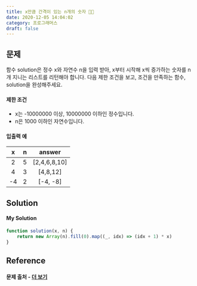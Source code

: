 ```yaml
---
title: x만큼 간격이 있는 n개의 숫자 🧗🏻
date: 2020-12-05 14:04:02
category: 프로그래머스
draft: false
---
```


## 문제

함수 solution은 정수 x와 자연수 n을 입력 받아, x부터 시작해 x씩 증가하는 숫자를 n개 지니는 리스트를 리턴해야 합니다. 다음 제한 조건을 보고, 조건을 만족하는 함수, solution을 완성해주세요.

#### 제한 조건

- x는 -10000000 이상, 10000000 이하인 정수입니다.
- n은 1000 이하인 자연수입니다.

#### 입출력 예

|  x 	| n 	|    answer    	|
|:--:	|:-:	|:------------:	|
| 2  	| 5 	| [2,4,6,8,10] 	|
| 4  	| 3 	| [4,8,12]     	|
| -4 	| 2 	| [-4, -8]     	|

## Solution

#### My Solution

```js
function solution(x, n) {
    return new Array(n).fill(0).map((_, idx) => (idx + 1) * x)
}
```

## Reference

#### 문제 출처 - [더 보기](https://programmers.co.kr/learn/courses/30/lessons/12954)